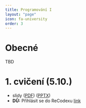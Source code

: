 ```yaml
---
title: Programování I
layout: "page"
icon: fa-university
order: 3
---
```

**Obecné**
==================
TBD

**1. cvičení (5.10.)**
==================
- slidy ([PDF](data/prg1/cv1/prg1_cv1.pdf)) ([PPTX](data/prg1/cv1/prg1_cv1.pptx))
- **DŮ:** Přihlásit se do ReCodexu [link](https://recodex.mff.cuni.cz/cs)